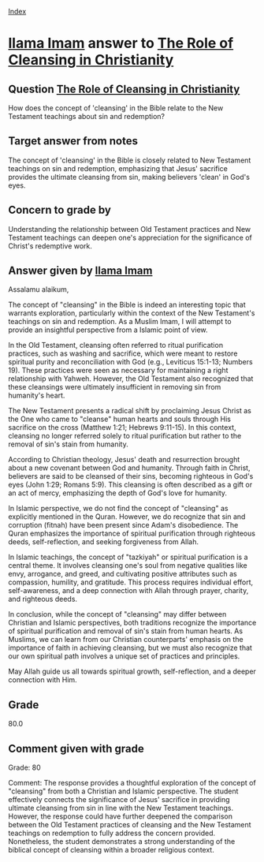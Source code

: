 
[Index](../../index.md)
# [llama Imam](../../answering_models/llama_Imam.md) answer to [The Role of Cleansing in Christianity](../../questions/The_Role_of_Cleansing_in_Christianity.md)

## Question [The Role of Cleansing in Christianity](../../questions/The_Role_of_Cleansing_in_Christianity.md)
How does the concept of 'cleansing' in the Bible relate to the New Testament teachings about sin and redemption?

## Target answer from notes
The concept of 'cleansing' in the Bible is closely related to New Testament teachings on sin and redemption, emphasizing that Jesus' sacrifice provides the ultimate cleansing from sin, making believers 'clean' in God's eyes.

## Concern to grade by
Understanding the relationship between Old Testament practices and New Testament teachings can deepen one's appreciation for the significance of Christ's redemptive work.

## Answer given by [llama Imam](../../answering_models/llama_Imam.md)
Assalamu alaikum,

The concept of "cleansing" in the Bible is indeed an interesting topic that warrants exploration, particularly within the context of the New Testament's teachings on sin and redemption. As a Muslim Imam, I will attempt to provide an insightful perspective from a Islamic point of view.

In the Old Testament, cleansing often referred to ritual purification practices, such as washing and sacrifice, which were meant to restore spiritual purity and reconciliation with God (e.g., Leviticus 15:1-13; Numbers 19). These practices were seen as necessary for maintaining a right relationship with Yahweh. However, the Old Testament also recognized that these cleansings were ultimately insufficient in removing sin from humanity's heart.

The New Testament presents a radical shift by proclaiming Jesus Christ as the One who came to "cleanse" human hearts and souls through His sacrifice on the cross (Matthew 1:21; Hebrews 9:11-15). In this context, cleansing no longer referred solely to ritual purification but rather to the removal of sin's stain from humanity.

According to Christian theology, Jesus' death and resurrection brought about a new covenant between God and humanity. Through faith in Christ, believers are said to be cleansed of their sins, becoming righteous in God's eyes (John 1:29; Romans 5:9). This cleansing is often described as a gift or an act of mercy, emphasizing the depth of God's love for humanity.

In Islamic perspective, we do not find the concept of "cleansing" as explicitly mentioned in the Quran. However, we do recognize that sin and corruption (fitnah) have been present since Adam's disobedience. The Quran emphasizes the importance of spiritual purification through righteous deeds, self-reflection, and seeking forgiveness from Allah.

In Islamic teachings, the concept of "tazkiyah" or spiritual purification is a central theme. It involves cleansing one's soul from negative qualities like envy, arrogance, and greed, and cultivating positive attributes such as compassion, humility, and gratitude. This process requires individual effort, self-awareness, and a deep connection with Allah through prayer, charity, and righteous deeds.

In conclusion, while the concept of "cleansing" may differ between Christian and Islamic perspectives, both traditions recognize the importance of spiritual purification and removal of sin's stain from human hearts. As Muslims, we can learn from our Christian counterparts' emphasis on the importance of faith in achieving cleansing, but we must also recognize that our own spiritual path involves a unique set of practices and principles.

May Allah guide us all towards spiritual growth, self-reflection, and a deeper connection with Him.

## Grade
80.0

## Comment given with grade
Grade: 80

Comment: The response provides a thoughtful exploration of the concept of "cleansing" from both a Christian and Islamic perspective. The student effectively connects the significance of Jesus' sacrifice in providing ultimate cleansing from sin in line with the New Testament teachings. However, the response could have further deepened the comparison between the Old Testament practices of cleansing and the New Testament teachings on redemption to fully address the concern provided. Nonetheless, the student demonstrates a strong understanding of the biblical concept of cleansing within a broader religious context.
